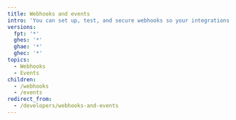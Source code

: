 ```yaml
---
title: Webhooks and events
intro: 'You can set up, test, and secure webhooks so your integrations can subscribe and react to events on {% data variables.product.prodname_dotcom %}.'
versions:
  fpt: '*'
  ghes: '*'
  ghae: '*'
  ghec: '*'
topics:
  - Webhooks
  - Events
children:
  - /webhooks
  - /events
redirect_from:
  - /developers/webhooks-and-events
---
```


